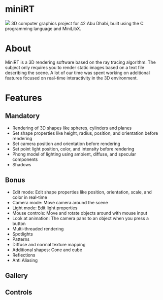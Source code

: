# miniRT

![](https://github.com/Mohammed-Ehsan02/miniRT/blob/collision/assets/banner.gif)
3D computer graphics project for 42 Abu Dhabi, built using the C programming language and MiniLibX.

# About

MiniRT is a 3D rendering software based on the ray tracing algorithm. The subject only requires you to render static images based on a text file describing the scene. A lot of our time was spent working on additional features focused on real-time interactivity in the 3D environment.

# Features
## Mandatory

* Rendering of 3D shapes like spheres, cylinders and planes
* Set shape properties like height, radius, position, and orientation before rendering
* Set camera position and orientation before rendering
* Set point light position, color, and intensity before rendering
* Phong model of lighting using ambient, diffuse, and specular components
* Shadows

## Bonus

* Edit mode: Edit shape properties like position, orientation, scale, and color in real-time
* Camera mode: Move camera around the scene
* Light mode: Edit light properties
* Mouse controls: Move and rotate objects around with mouse input
* Look at animation: The camera pans to an object when you press a button
* Multi-threaded rendering
* Spotlights
* Patterns
* Diffuse and normal texture mapping
* Additional shapes: Cone and cube
* Reflections
* Anti Aliasing

## Gallery



## Controls
